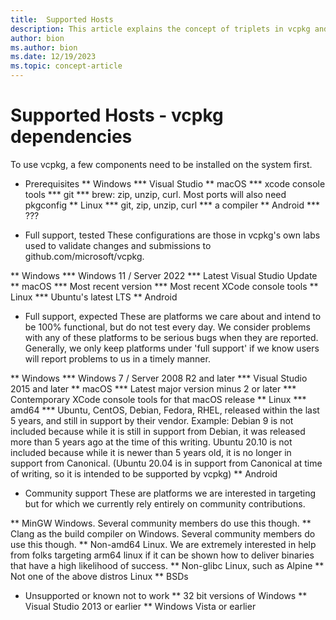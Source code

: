 ```yaml
---
title:  Supported Hosts
description: This article explains the concept of triplets in vcpkg and their capabilities.
author: bion
ms.author: bion
ms.date: 12/19/2023
ms.topic: concept-article
---
```


# Supported Hosts - vcpkg dependencies

To use vcpkg, a few components need to be installed on the system first.

* Prerequisites
** Windows
*** Visual Studio
** macOS
*** xcode console tools
*** git
*** brew: zip, unzip, curl. Most ports will also need pkgconfig
** Linux
*** git, zip, unzip, curl
*** a compiler
** Android
*** ???

* Full support, tested
These configurations are those in vcpkg's own labs used to validate changes and submissions to
github.com/microsoft/vcpkg.

** Windows
*** Windows 11 / Server 2022
*** Latest Visual Studio Update
** macOS
*** Most recent version
*** Most recent XCode console tools
** Linux
*** Ubuntu's latest LTS
** Android

* Full support, expected
These are platforms we care about and intend to be 100% functional, but do not test every day. We consider problems with any of these platforms to be serious bugs when they are reported. Generally, we only keep platforms under 'full support' if we know users will report problems to us in a timely manner.

** Windows
*** Windows 7 / Server 2008 R2 and later
*** Visual Studio 2015 and later
** macOS
*** Latest major version minus 2 or later
*** Contemporary XCode console tools for that macOS release
** Linux
*** amd64
*** Ubuntu, CentOS, Debian, Fedora, RHEL, released within the last 5 years, and still in support by their vendor. Example: Debian 9 is not included because while it is still in support from Debian, it was released more than 5 years ago at the time of this writing. Ubuntu 20.10 is not included because while it is newer than 5 years old, it is no longer in support from Canonical. (Ubuntu 20.04 is in support from Canonical at time of writing, so it is intended to be supported by vcpkg)
** Android

* Community support
These are platforms we are interested in targeting but for which we currently rely entirely on community contributions.

** MinGW Windows. Several community members do use this though.
** Clang as the build compiler on Windows. Several community members do use this though.
** Non-amd64 Linux. We are extremely interested in help from folks targeting arm64 linux if it can be shown how to deliver binaries that have a high likelihood of success.
** Non-glibc Linux, such as Alpine
** Not one of the above distros Linux
** BSDs

* Unsupported or known not to work
** 32 bit versions of Windows
** Visual Studio 2013 or earlier
** Windows Vista or earlier
